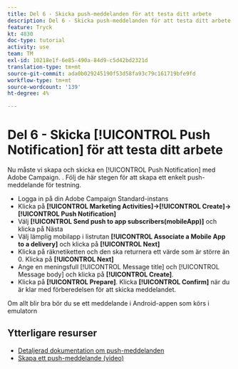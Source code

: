 ```yaml
---
title: Del 6 - Skicka push-meddelanden för att testa ditt arbete
description: Del 6 - Skicka push-meddelanden för att testa ditt arbete
feature: Tryck
kt: 4830
doc-type: tutorial
activity: use
team: TM
exl-id: 10218e1f-6e85-490a-84d9-c5d42bd2321d
translation-type: tm+mt
source-git-commit: ada0b029245190f53d58fa93c79c161719bfe9fd
workflow-type: tm+mt
source-wordcount: '139'
ht-degree: 4%

---
```


# Del 6 - Skicka [!UICONTROL Push Notification] för att testa ditt arbete

Nu måste vi skapa och skicka en [!UICONTROL Push Notification] med Adobe Campaign. . Följ de här stegen för att skapa ett enkelt push-meddelande för testning.

* Logga in på din Adobe Campaign Standard-instans
* Klicka på **[!UICONTROL Marketing Activities]->[!UICONTROL Create]->[!UICONTROL Push Notification]**
* Välj **[!UICONTROL Send push to app subscribers(mobileApp)]** och klicka på Nästa
* Välj lämplig mobilapp i listrutan **[!UICONTROL Associate a Mobile App to a delivery]** och klicka på **[!UICONTROL Next]**
* Klicka på räknetiketten och den ska returnera ett värde som är större än 0. Klicka på **[!UICONTROL Next]**
* Ange en meningsfull [!UICONTROL Message title] och [!UICONTROL Message body] och klicka på **[!UICONTROL Create]**.
* Klicka på **[!UICONTROL Prepare]**. Klicka **[!UICONTROL Confirm]** när du är klar med förberedelsen för att skicka meddelandet.

Om allt blir bra bör du se ett meddelande i Android-appen som körs i emulatorn

## Ytterligare resurser

* [Detaljerad dokumentation om push-meddelanden](https://docs.adobe.com/content/help/en/campaign-standard/using/communication-channels/push-notifications/about-push-notifications.html)
* [Skapa ett push-meddelande (video)](/help/communication-channels/mobile/push-notifications/creating-a-push-notification.md)
